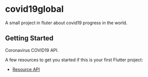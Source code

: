 # covid19global

A small project in fluter about covid19 progress in the world.

## Getting Started

Coronavirus COVID19 API.

A few resources to get you started if this is your first Flutter project:

- [Resource API ](https://api.covid19api.com/)



